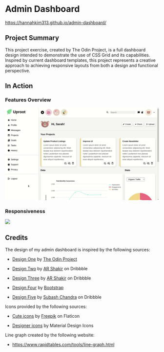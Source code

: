 # Admin Dashboard

https://hannahkim313.github.io/admin-dashboard/

## Project Summary

This project exercise, created by The Odin Project, is a full dashboard design
intended to demonstrate the use of CSS Grid and its capabilities. Inspired by
current dashboard templates, this project represents a creative approach to
achieving responsive layouts from both a design and functional perspective.

## In Action

### Features Overview

<img src="gif/features.gif" width="auto" height="auto"/>

### Responsiveness

<img src="gif/responsiveness.gif" width="auto" height="auto"/>

## Credits

The design of my admin dashboard is inspired by the following sources:

* [Design One](https://cdn.statically.io/gh/TheOdinProject/curriculum/main/html_css/grid-lessons/project-dashboard/dashboard-project.png) by [The Odin Project](https://www.theodinproject.com/)

* [Design Two](https://dribbble.com/shots/17473449-Analytics-Dashboard-UI-Concept/attachments/12608049?mode=media)
by [AR Shakir](https://dribbble.com/arshakir) on Dribbble

* [Design Three](https://dribbble.com/shots/16755561-Management-Dashboard) by
[AR Shakir](https://dribbble.com/arshakir) on Dribbble

* [Design Four](https://themes.getbootstrap.com/product/clever-admin-dashboard-template/)
by [Bootstrap](https://themes.getbootstrap.com/)

* [Design Five](https://dribbble.com/shots/4518513-Freebie-Dashboard-Design) by
[Subash Chandra](https://dribbble.com/subash_chandra) on Dribbble

Icons provided by the following sources:

* [Cute icons](https://www.flaticon.com/packs/nature-and-animals-3?word=animal) by [Freepik](https://www.flaticon.com/authors/freepik) on Flaticon

* [Designer icons](https://materialdesignicons.com/) by Material Design Icons

Line graph created by the following website:

* https://www.rapidtables.com/tools/line-graph.html
